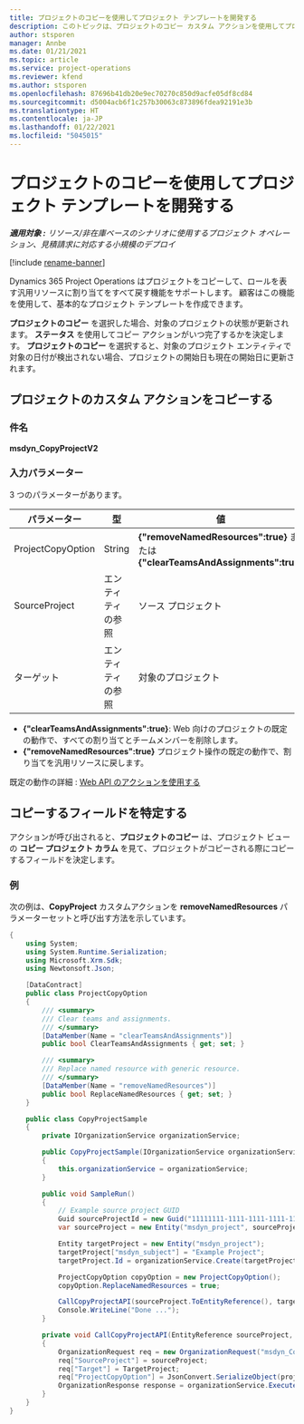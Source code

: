 ```yaml
---
title: プロジェクトのコピーを使用してプロジェクト テンプレートを開発する
description: このトピックは、プロジェクトのコピー カスタム アクションを使用してプロジェクト テンプレートを作成する方法について解説します。
author: stsporen
manager: Annbe
ms.date: 01/21/2021
ms.topic: article
ms.service: project-operations
ms.reviewer: kfend
ms.author: stsporen
ms.openlocfilehash: 87696b41db20e9ec70270c850d9acfe05df8cd84
ms.sourcegitcommit: d5004acb6f1c257b30063c873896fdea92191e3b
ms.translationtype: HT
ms.contentlocale: ja-JP
ms.lasthandoff: 01/22/2021
ms.locfileid: "5045015"
---
```

# <a name="develop-project-templates-with-copy-project"></a>プロジェクトのコピーを使用してプロジェクト テンプレートを開発する

_**適用対象 :** リソース/非在庫ベースのシナリオに使用するプロジェクト オペレーション、見積請求に対応する小規模のデプロイ_

[!include [rename-banner](~/includes/cc-data-platform-banner.md)]

Dynamics 365 Project Operations はプロジェクトをコピーして、ロールを表す汎用リソースに割り当てをすべて戻す機能をサポートします。 顧客はこの機能を使用して、基本的なプロジェクト テンプレートを作成できます。

**プロジェクトのコピー** を選択した場合、対象のプロジェクトの状態が更新されます。 **ステータス** を使用してコピー アクションがいつ完了するかを決定します。 **プロジェクトのコピー** を選択すると、対象のプロジェクト エンティティで対象の日付が検出されない場合、プロジェクトの開始日も現在の開始日に更新されます。

## <a name="copy-project-custom-action"></a>プロジェクトのカスタム アクションをコピーする 

### <a name="name"></a>件名 

**msdyn_CopyProjectV2**

### <a name="input-parameters"></a>入力パラメーター
3 つのパラメーターがあります。

| パラメーター          | 型   | 値                                                   | 
|--------------------|--------|----------------------------------------------------------|
| ProjectCopyOption  | String | **{"removeNamedResources":true}** または **{"clearTeamsAndAssignments":true}** |
| SourceProject      | エンティティの参照 | ソース プロジェクト |
| ターゲット             | エンティティの参照 | 対象のプロジェクト |


- **{"clearTeamsAndAssignments":true}**: Web 向けのプロジェクトの既定の動作で、すべての割り当てとチームメンバーを削除します。
- **{"removeNamedResources":true}** プロジェクト操作の既定の動作で、割り当てを汎用リソースに戻します。

既定の動作の詳細 : [Web API のアクションを使用する](https://docs.microsoft.com/powerapps/developer/common-data-service/webapi/use-web-api-actions)

## <a name="specify-fields-to-copy"></a>コピーするフィールドを特定する 
アクションが呼び出されると、**プロジェクトのコピー** は、プロジェクト ビューの **コピー プロジェクト カラム** を見て、プロジェクトがコピーされる際にコピーするフィールドを決定します。


### <a name="example"></a>例
次の例は、**CopyProject** カスタムアクションを **removeNamedResources** パラメーターセットと呼び出す方法を示しています。
```C#
{
    using System;
    using System.Runtime.Serialization;
    using Microsoft.Xrm.Sdk;
    using Newtonsoft.Json;

    [DataContract]
    public class ProjectCopyOption
    {
        /// <summary>
        /// Clear teams and assignments.
        /// </summary>
        [DataMember(Name = "clearTeamsAndAssignments")]
        public bool ClearTeamsAndAssignments { get; set; }

        /// <summary>
        /// Replace named resource with generic resource.
        /// </summary>
        [DataMember(Name = "removeNamedResources")]
        public bool ReplaceNamedResources { get; set; }
    }

    public class CopyProjectSample
    {
        private IOrganizationService organizationService;

        public CopyProjectSample(IOrganizationService organizationService)
        {
            this.organizationService = organizationService;
        }

        public void SampleRun()
        {
            // Example source project GUID
            Guid sourceProjectId = new Guid("11111111-1111-1111-1111-111111111111");
            var sourceProject = new Entity("msdyn_project", sourceProjectId);

            Entity targetProject = new Entity("msdyn_project");
            targetProject["msdyn_subject"] = "Example Project";
            targetProject.Id = organizationService.Create(targetProject);

            ProjectCopyOption copyOption = new ProjectCopyOption();
            copyOption.ReplaceNamedResources = true;

            CallCopyProjectAPI(sourceProject.ToEntityReference(), targetProject.ToEntityReference(), copyOption);
            Console.WriteLine("Done ...");
        }

        private void CallCopyProjectAPI(EntityReference sourceProject, EntityReference TargetProject, ProjectCopyOption projectCopyOption)
        {
            OrganizationRequest req = new OrganizationRequest("msdyn_CopyProjectV2");
            req["SourceProject"] = sourceProject;
            req["Target"] = TargetProject;
            req["ProjectCopyOption"] = JsonConvert.SerializeObject(projectCopyOption);
            OrganizationResponse response = organizationService.Execute(req);
        }
    }
}
```
